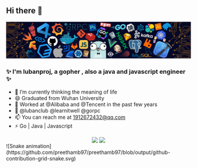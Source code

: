 <div width="80%">
	
## Hi there 👋

![](https://github.com/lubanproj/lubanproj/blob/main/assets/header.png)	
	
### ✨ I'm lubanproj, a gopher , also a java and javascript engineer ✨

- 🌱 I’m currently thinking the meaning of life 
- 😄 Graduated from Wuhan University
- 🤔 Worked at @Alibaba and @Tencent in the past few years
- 💬 @lubanclub @learnitwell @gorpc
- 📫 You can reach me at 1912672432@qq.com
- ⚡ Go | Java | Javascript 

<div align="center">
<img src="https://github-readme-stats.vercel.app/api?username=lubanproj&show_icons=true&theme=vue" align="center"/>

<img src="https://camo.githubusercontent.com/62da68eb62b1e5f175f7d1f0191dd89a653d7908feb22d37d4a0ab07365d6791/68747470733a2f2f6d656469612e67697068792e636f6d2f6d656469612f4d3967624264396e6244724f5475314d71782f67697068792e676966" weight="200px" height="200px" align="center"/>
</div>
</div>
![Snake animation](https://github.com/preethamb97/preethamb97/blob/output/github-contribution-grid-snake.svg)
